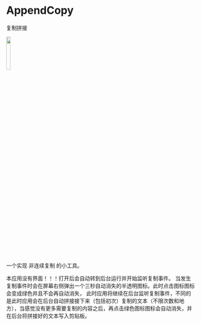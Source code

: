 # AppendCopy
复制拼接

<img src="https://github.com/xiaofei-dev/AppendCopy/blob/master/app/src/main/res/drawable/ic_launcher.png" width="15%" height="15%">

一个实现 非连续复制 的小工具。

本应用没有界面！！！打开后会自动转到后台运行并开始监听复制事件。
当发生复制事件时会在屏幕右侧弹出一个三秒自动消失的半透明图标。此时点击图标图标会变成绿色并且不会再自动消失，
此时应用将继续在后台监听复制事件，不同的是此时应用会在后台自动拼接接下来（包括初次）复制的文本（不限次数和地方），当感觉没有更多需要复制的内容之后，再点击绿色图标图标会自动消失，并在后台将拼接好的文本写入剪贴板。
